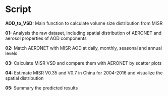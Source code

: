 # Script
**AOD_to_VSD:** Main function to calculate volume size distribution from MISR<br>

**01:** Analysis the raw dataset, including spatial distribution of AERONET and aerosol properties of AOD components<br>

**02:** Match AERONET with MISR AOD at daily, monthly, seasonal and annual levels<br>

**03:** Calculate MISR VSD and compare them with AERONET by scatter plots<br>

**04:** Estimate MISR V0.35 and V0.7 in China for 2004-2016 and visualize the spatial distribution<br>

**05:** Summary the predicted results<br>
